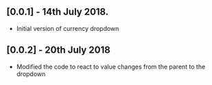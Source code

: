 ## [0.0.1] - 14th July 2018.

* Initial version of currency dropdown

## [0.0.2] - 20th July 2018

* Modified the code to react to value changes from the parent to the dropdown
